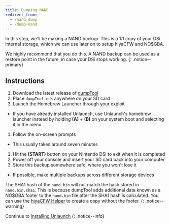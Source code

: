 ```yaml
---
title: Dumping NAND
redirect_from:
  - /nand-dump
  - /dump-nand
---
```


In this step, we'll be making a NAND backup. This is a 1:1 copy of your DSi internal storage, which we can use later on to setup hiyaCFW and NO$GBA.

We highly recommend that you do this. A NAND backup can be used as a restore point in the future, in case your DSi stops working.
{: .notice--primary}

## Instructions

1. Download the latest release of [dumpTool](https://github.com/zoogie/dumpTool/releases)
1. Place `dumpTool.nds` anywhere on your SD card
1. Launch the Homebrew Launcher through your exploit
  - If you have already installed Unlaunch, use Unlaunch's homebrew launcher instead by holding **(A)** + **(B)** on your system boot and selecting it in the menu
1. Follow the on-screen prompts
  - This usually takes around seven minutes
1. Hit the **(START)** button on your Nintendo DSi to exit when it is completed
1. Power off your console and insert your SD card back into your computer
1. Store this backup somewhere safe, where you won't lose it
  - If possible, make multiple backups across different storage devices

The SHA1 hash of the `nand.bin` will not match the hash stored in `nand.bin.sha1`. This is because dumpTool adds additional data known as a NO$GBA footer to the `nand.bin` file after the SHA1 hash is calculated. You can use the [hiyaCFW Helper](https://github.com/mondul/HiyaCFW-Helper/releases) to create a copy without the footer.
{: .notice--warning}

Continue to [Installing Unlaunch](installing-unlaunch)
{: .notice--info}
